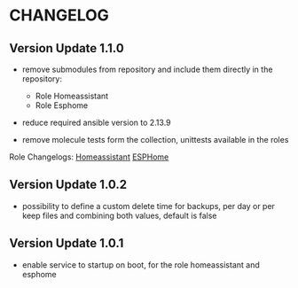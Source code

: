 # CHANGELOG

## Version Update 1.1.0

- remove submodules from repository and include them directly in the repository:
  - Role Homeassistant
  - Role Esphome

- reduce required ansible version to 2.13.9
- remove molecule tests form the collection, unittests available in the roles

Role Changelogs:
[Homeassistant](roles/ansible-role-homeassistant/CHANGELOG.md)
[ESPHome](roles/ansible-role-esphome/CHANGELOG.md)

## Version Update 1.0.2

- possibility to define a custom delete time for backups, per day or per keep files and combining both values, default is false

## Version Update 1.0.1

- enable service to startup on boot, for the role homeassistant and esphome
